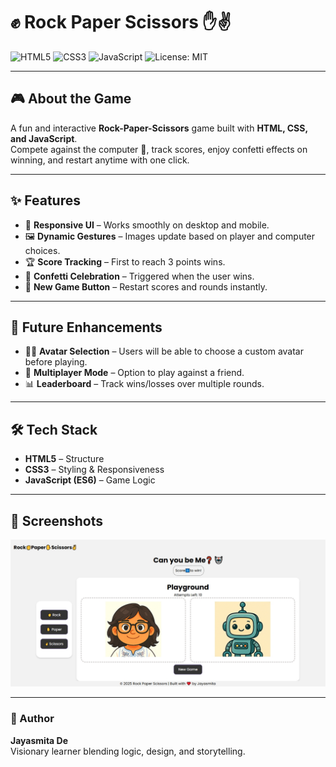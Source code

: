# ✊ Rock Paper Scissors ✋✌️

![HTML5](https://img.shields.io/badge/HTML5-E34F26?style=for-the-badge&logo=html5&logoColor=white)
![CSS3](https://img.shields.io/badge/CSS3-1572B6?style=for-the-badge&logo=css3&logoColor=white)
![JavaScript](https://img.shields.io/badge/JavaScript-F7DF1E?style=for-the-badge&logo=javascript&logoColor=black)
![License: MIT](https://img.shields.io/badge/License-MIT-green.svg?style=for-the-badge)

---

## 🎮 About the Game

A fun and interactive **Rock-Paper-Scissors** game built with **HTML, CSS, and JavaScript**.  
Compete against the computer 🤖, track scores, enjoy confetti effects on winning, and restart anytime with one click.

---

## ✨ Features

- 🎨 **Responsive UI** – Works smoothly on desktop and mobile.
- 🖼️ **Dynamic Gestures** – Images update based on player and computer choices.
- 🏆 **Score Tracking** – First to reach 3 points wins.
- 🎉 **Confetti Celebration** – Triggered when the user wins.
- 🔄 **New Game Button** – Restart scores and rounds instantly.

---

## 🚀 Future Enhancements

- 🧑‍🎨 **Avatar Selection** – Users will be able to choose a custom avatar before playing.
- 👥 **Multiplayer Mode** – Option to play against a friend.
- 📊 **Leaderboard** – Track wins/losses over multiple rounds.

---

## 🛠️ Tech Stack

- **HTML5** – Structure
- **CSS3** – Styling & Responsiveness
- **JavaScript (ES6)** – Game Logic

---

## 📸 Screenshots

![Game Screenshot](/Rock–Paper–Scissors/assets/RockPaperScissors.jpeg)

---

### 🧠 Author

**Jayasmita De**  
Visionary learner blending logic, design, and storytelling.
